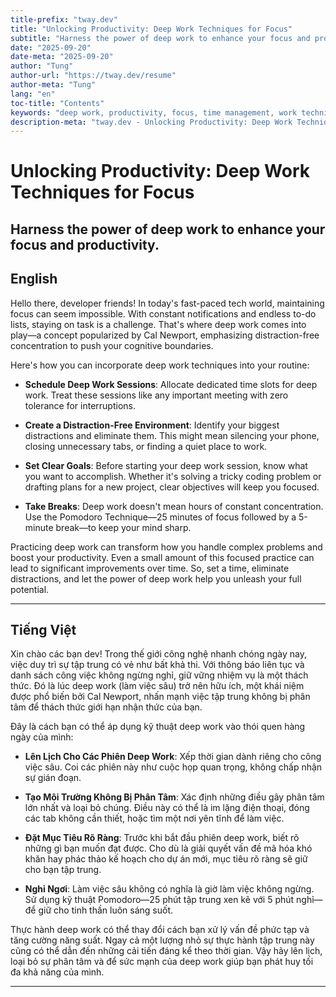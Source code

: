 ```yaml
---
title-prefix: "tway.dev"
title: "Unlocking Productivity: Deep Work Techniques for Focus"
subtitle: "Harness the power of deep work to enhance your focus and productivity."
date: "2025-09-20"
date-meta: "2025-09-20"
author: "Tung"
author-url: "https://tway.dev/resume"
author-meta: "Tung"
lang: "en"
toc-title: "Contents"
keywords: "deep work, productivity, focus, time management, work techniques"
description-meta: "tway.dev - Unlocking Productivity: Deep Work Techniques for Focus - Harness the power of deep work to enhance your focus and productivity."
---
```


# Unlocking Productivity: Deep Work Techniques for Focus
## Harness the power of deep work to enhance your focus and productivity.

## English
Hello there, developer friends! In today's fast-paced tech world, maintaining focus can seem impossible. With constant notifications and endless to-do lists, staying on task is a challenge. That's where deep work comes into play—a concept popularized by Cal Newport, emphasizing distraction-free concentration to push your cognitive boundaries.

Here's how you can incorporate deep work techniques into your routine:

- **Schedule Deep Work Sessions**: Allocate dedicated time slots for deep work. Treat these sessions like any important meeting with zero tolerance for interruptions.

- **Create a Distraction-Free Environment**: Identify your biggest distractions and eliminate them. This might mean silencing your phone, closing unnecessary tabs, or finding a quiet place to work.

- **Set Clear Goals**: Before starting your deep work session, know what you want to accomplish. Whether it's solving a tricky coding problem or drafting plans for a new project, clear objectives will keep you focused.

- **Take Breaks**: Deep work doesn't mean hours of constant concentration. Use the Pomodoro Technique—25 minutes of focus followed by a 5-minute break—to keep your mind sharp.

Practicing deep work can transform how you handle complex problems and boost your productivity. Even a small amount of this focused practice can lead to significant improvements over time. So, set a time, eliminate distractions, and let the power of deep work help you unleash your full potential.

---

## Tiếng Việt
Xin chào các bạn dev! Trong thế giới công nghệ nhanh chóng ngày nay, việc duy trì sự tập trung có vẻ như bất khả thi. Với thông báo liên tục và danh sách công việc không ngừng nghỉ, giữ vững nhiệm vụ là một thách thức. Đó là lúc deep work (làm việc sâu) trở nên hữu ích, một khái niệm được phổ biến bởi Cal Newport, nhấn mạnh việc tập trung không bị phân tâm để thách thức giới hạn nhận thức của bạn.

Đây là cách bạn có thể áp dụng kỹ thuật deep work vào thói quen hàng ngày của mình:

- **Lên Lịch Cho Các Phiên Deep Work**: Xếp thời gian dành riêng cho công việc sâu. Coi các phiên này như cuộc họp quan trọng, không chấp nhận sự gián đoạn.

- **Tạo Môi Trường Không Bị Phân Tâm**: Xác định những điều gây phân tâm lớn nhất và loại bỏ chúng. Điều này có thể là im lặng điện thoại, đóng các tab không cần thiết, hoặc tìm một nơi yên tĩnh để làm việc.

- **Đặt Mục Tiêu Rõ Ràng**: Trước khi bắt đầu phiên deep work, biết rõ những gì bạn muốn đạt được. Cho dù là giải quyết vấn đề mã hóa khó khăn hay phác thảo kế hoạch cho dự án mới, mục tiêu rõ ràng sẽ giữ cho bạn tập trung.

- **Nghỉ Ngơi**: Làm việc sâu không có nghĩa là giờ làm việc không ngừng. Sử dụng kỹ thuật Pomodoro—25 phút tập trung xen kẽ với 5 phút nghỉ—để giữ cho tinh thần luôn sáng suốt.

Thực hành deep work có thể thay đổi cách bạn xử lý vấn đề phức tạp và tăng cường năng suất. Ngay cả một lượng nhỏ sự thực hành tập trung này cũng có thể dẫn đến những cải tiến đáng kể theo thời gian. Vậy hãy lên lịch, loại bỏ sự phân tâm và để sức mạnh của deep work giúp bạn phát huy tối đa khả năng của mình.

---